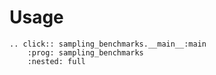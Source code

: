 # Usage

```{eval-rst}
.. click:: sampling_benchmarks.__main__:main
    :prog: sampling_benchmarks
    :nested: full
```
